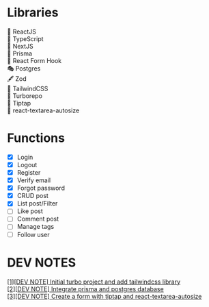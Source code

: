 # Libraries

🤖 ReactJS  
🎯 TypeScript  
💫 NextJS  
🤗 Prisma  
🎰 React Form Hook  
🎭 Postgres  
🖋 Zod  
🎯 TailwindCSS  
🚀 Turborepo  
💒 Tiptap  
🍾 react-textarea-autosize

# Functions

- [x] Login  
- [x] Logout  
- [x] Register  
- [x] Verify email   
- [x] Forgot password  
- [x] CRUD post  
- [x] List post/Filter  
- [ ] Like post  
- [ ] Comment post  
- [ ] Manage tags  
- [ ] Follow user  

# DEV NOTES

[[1][DEV NOTE] Initial turbo project and add tailwindcss library](https://dev.to/codeforstartup/dev-note-initial-turbo-project-and-add-tailwindcss-library-4iae)  
[[2][DEV NOTE] Integrate prisma and postgres database](https://dev.to/codeforstartup/2dev-note-add-prisma-and-postgres-database-2m84)  
[[3][DEV NOTE] Create a form with tiptap and react-textarea-autosize](https://dev.to/codeforstartup/3dev-note-create-a-form-with-tiptap-and-react-textarea-autosize-1cgn)


